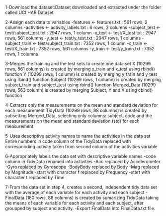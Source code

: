 
1-Download the dataset:Dataset downloaded and extracted under the folder called UCI HAR Dataset

2-Assign each data to variables
-features <- features.txt : 561 rows, 2 columns
-activities <- activity_labels.txt : 6 rows, 2 columns
-subject_test <- test/subject_test.txt : 2947 rows, 1 column
-x_test <- test/X_test.txt : 2947 rows, 561 columns
-y_test <- test/y_test.txt : 2947 rows, 1 columns
-subject_train <- test/subject_train.txt : 7352 rows, 1 column
-x_train <- test/X_train.txt : 7352 rows, 561 columns
-y_train <- test/y_train.txt : 7352 rows, 1 columns

3-Merges the training and the test sets to create one data set
X (10299 rows, 561 columns) is created by merging x_train and x_test using rbind() function
Y (10299 rows, 1 column) is created by merging y_train and y_test using rbind() function
Subject (10299 rows, 1 column) is created by merging subject_train and subject_test using rbind() function
Merged_Data (10299 rows, 563 column) is created by merging Subject, Y and X using cbind() function

4-Extracts only the measurements on the mean and standard deviation for each measurement
TidyData (10299 rows, 88 columns) is created by subsetting Merged_Data, selecting only columns: subject, code and the measurements on the mean and standard deviation (std) for each measurement

5-Uses descriptive activity names to name the activities in the data set
Entire numbers in code column of the TidyData replaced with corresponding activity taken from second column of the activities variable

6-Appropriately labels the data set with descriptive variable names
-code column in TidyData renamed into activities
-Acc replaced by Accelerometer
-Gyro replaced by Gyroscope
-BodyBody replaced by Body
-Mag replaced by Magnitude
-start with character f replaced by Frequency
-start with character t replaced by Time

7-From the data set in step 4, creates a second, independent tidy data set with the average of each variable for each activity and each subject
-FinalData (180 rows, 88 columns) is created by sumarizing TidyData taking the means of each variable for each activity and each subject, after groupped by subject and activity.
-Export FinalData into FinalData.txt file.
